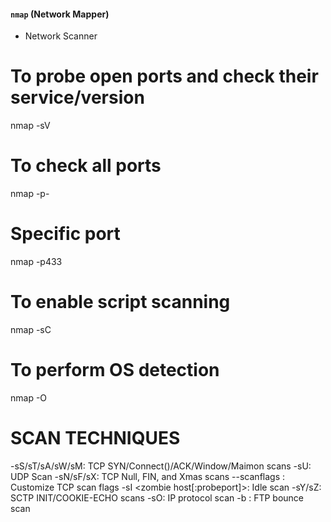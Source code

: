 #### `nmap` (Network Mapper)

 - Network Scanner

# To probe open ports and check their service/version
nmap -sV <hostname>

# To check all ports
nmap -p- <hostname>

# Specific port
nmap -p433 <hostname>

# To enable script scanning
nmap -sC <hostname>

# To perform OS detection
nmap -O <hostname>


# SCAN TECHNIQUES
  -sS/sT/sA/sW/sM: TCP SYN/Connect()/ACK/Window/Maimon scans
  -sU: UDP Scan
  -sN/sF/sX: TCP Null, FIN, and Xmas scans
  --scanflags <flags>: Customize TCP scan flags
  -sI <zombie host[:probeport]>: Idle scan
  -sY/sZ: SCTP INIT/COOKIE-ECHO scans
  -sO: IP protocol scan
  -b <FTP relay host>: FTP bounce scan
